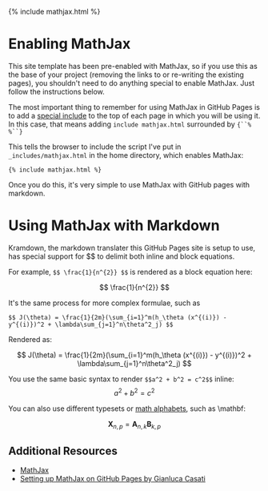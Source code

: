 {% include mathjax.html %}
# Enabling MathJax

This site template has been pre-enabled with MathJax, so if you use this as the base of your project (removing the links to or re-writing the existing pages), you shouldn't need to do anything special to enable MathJax. Just follow the instructions below.

The most important thing to remember for using MathJax in GitHub Pages is to add a [special include](https://jekyllrb.com/docs/includes/) to the top of each page in which you will be using it. In this case, that means adding `include mathjax.html` surrounded by `{``%`   `%``}` 

This tells the browser to include the script I've put in `_includes/mathjax.html` in the home directory, which enables MathJax:

```
{% include mathjax.html %} 
```

Once you do this, it's very simple to use MathJax with GitHub pages with markdown.

# Using MathJax with Markdown

Kramdown, the markdown translater this GitHub Pages site is setup to use, has special support for $$ to delimit both inline and block equations.

For example, `$$ \frac{1}{n^{2}} $$` is rendered as a block equation here:

$$ \frac{1}{n^{2}} $$


It's the same process for more complex formulae, such as 

``` 
$$ J(\theta) = \frac{1}{2m}(\sum_{i=1}^m(h_\theta (x^{(i)}) - y^{(i)})^2 + \lambda\sum_{j=1}^n\theta^2_j) $$ 
```

Rendered as:

$$ J(\theta) = \frac{1}{2m}(\sum_{i=1}^m(h_\theta (x^{(i)}) - y^{(i)})^2 + \lambda\sum_{j=1}^n\theta^2_j) $$

You use the same basic syntax to render `$$a^2 + b^2 = c^2$$` inline: $$a^2 + b^2 = c^2$$

You can also use different typesets or [math alphabets](http://milde.users.sourceforge.net/LUCR/Math/math-font-selection.xhtml), such as \mathbf:

$$ \mathbf{X}_{n,p} = \mathbf{A}_{n,k} \mathbf{B}_{k,p} $$

## Additional Resources

* [MathJax](http://docs.mathjax.org/en/latest/)
* [Setting up MathJax on GitHub Pages by Gianluca Casati](http://g14n.info/2014/09/math-on-github-pages/)

